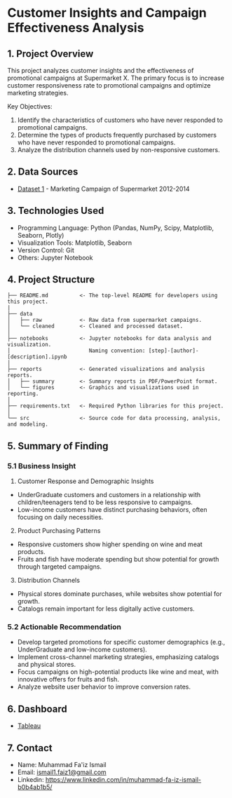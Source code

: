 <h1> Customer Insights and Campaign Effectiveness Analysis </h1>

## 1. Project Overview
This project analyzes customer insights and the effectiveness of promotional campaigns at Supermarket X. The primary focus is to increase customer responsiveness rate to promotional campaigns and optimize marketing strategies.

Key Objectives:
1. Identify the characteristics of customers who have never responded to promotional campaigns.
2. Determine the types of products frequently purchased by customers who have never responded to promotional campaigns.
3. Analyze the distribution channels used by non-responsive customers.

## 2. Data Sources
- [Dataset 1](https://www.kaggle.com/datasets/rodsaldanha/arketing-campaign) - Marketing Campaign of Supermarket 2012-2014


## 3. Technologies Used
- Programming Language: Python (Pandas, NumPy, Scipy, Matplotlib, Seaborn, Plotly)
- Visualization Tools: Matplotlib, Seaborn
- Version Control: Git
- Others: Jupyter Notebook

## 4. Project Structure

```
├── README.md          <- The top-level README for developers using this project.
|
├── data
│   ├── raw            <- Raw data from supermarket campaigns.
│   └── cleaned        <- Cleaned and processed dataset.
│
├── notebooks          <- Jupyter notebooks for data analysis and visualization.
│                         Naming convention: [step]-[author]-[description].ipynb
│
├── reports            <- Generated visualizations and analysis reports.
│   ├── summary        <- Summary reports in PDF/PowerPoint format.
│   └── figures        <- Graphics and visualizations used in reporting.
│
├── requirements.txt   <- Required Python libraries for this project.
│
└── src                <- Source code for data processing, analysis, and modeling.

```

## 5. Summary of Finding
### 5.1 Business Insight
1. Customer Response and Demographic Insights
- UnderGraduate customers and customers in a relationship with children/teenagers tend to be less responsive to campaigns.
- Low-income customers have distinct purchasing behaviors, often focusing on daily necessities.
  
2. Product Purchasing Patterns
- Responsive customers show higher spending on wine and meat products.
- Fruits and fish have moderate spending but show potential for growth through targeted campaigns.

3. Distribution Channels
- Physical stores dominate purchases, while websites show potential for growth.
- Catalogs remain important for less digitally active customers.
  
### 5.2 Actionable Recommendation
- Develop targeted promotions for specific customer demographics (e.g., UnderGraduate and low-income customers).
- Implement cross-channel marketing strategies, emphasizing catalogs and physical stores.
- Focus campaigns on high-potential products like wine and meat, with innovative offers for fruits and fish.
- Analyze website user behavior to improve conversion rates.

## 6. Dashboard
- [Tableau](https://public.tableau.com/views/supermarket_dashboard_17332293280460/Dashboard1?:language=en-US&publish=yes&:sid=&:redirect=auth&:display_count=n&:origin=viz_share_link) 

## 7. Contact
- Name: Muhammad Fa'iz Ismail
- Email: ismail1.faiz1@gmail.com
- Linkedin: https://www.linkedin.com/in/muhammad-fa-iz-ismail-b0b4ab1b5/
